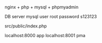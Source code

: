 nginx + php + mysql + phpmyadmin

DB
server mysql
user root
password s123123


src/public/index.php

localhost:8000 app
localhost:8001 pma